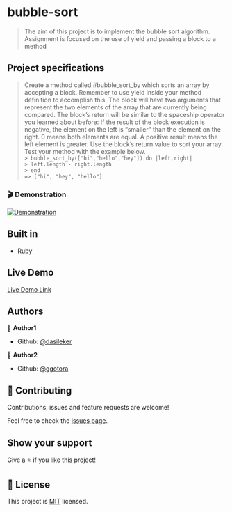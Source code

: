 # bubble-sort

> The aim of this project is to implement the bubble sort algorithm. Assignment is focused on the use of yield and passing a block to a method

## Project specifications
> Create a method called #bubble_sort_by which sorts an array by accepting a block. Remember to use yield inside your method definition to accomplish this. The block will have two arguments that represent the two elements of the array that are currently being compared. The block’s return will be similar to the spaceship operator you learned about before: If the result of the block execution is negative, the element on the left is “smaller” than the element on the right. 0 means both elements are equal. A positive result means the left element is greater. Use the block’s return value to sort your array. Test your method with the example below.   
 ``> bubble_sort_by(["hi","hello","hey"]) do |left,right|  ``      
  ``> left.length - right.length``   
  `` > end  ``  
 `` => ["hi", "hey", "hello"] 
  ``

### 🎬 Demonstration

<a href="bubble-sort.gif" target="_blank"> <img alt="Demonstration" src="bubble-sort.gif"/></a>


## Built in

- Ruby

## Live Demo

[Live Demo Link](https://repl.it/@zerradi/bubblesort#main.rb)


## Authors

👤 **Author1**

- Github: [@dasileker](https://github.com/dasileker)

👤 **Author2**

- Github: [@ggotora](https://github.com/ggotora)

## 🤝 Contributing

Contributions, issues and feature requests are welcome!

Feel free to check the [issues page](issues/).

## Show your support

Give a ⭐️ if you like this project!

## 📝 License

This project is [MIT](lic.url) licensed.